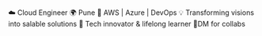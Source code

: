 ☁️ Cloud Engineer
🌍 Pune
🔧 AWS | Azure | DevOps
💡 Transforming visions into salable solutions
🚀 Tech innovator & lifelong learner
📩DM for collabs
